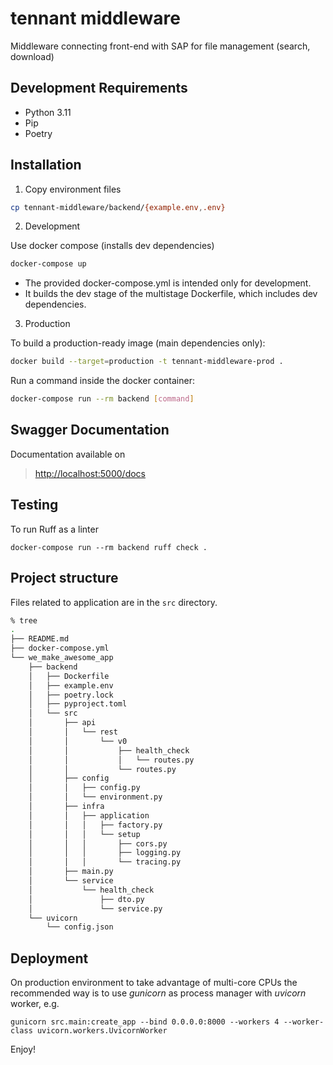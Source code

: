 tennant middleware
=============================

Middleware connecting front-end with SAP for file management (search, download)


Development Requirements
------------------------

- Python 3.11
- Pip
- Poetry


Installation
------------

1. Copy environment files
```bash
cp tennant-middleware/backend/{example.env,.env}
```

2. Development

Use docker compose (installs dev dependencies)
```bash
docker-compose up
```
- The provided docker-compose.yml is intended only for development.
- It builds the dev stage of the multistage Dockerfile, which includes dev dependencies.

3. Production

To build a production-ready image (main dependencies only):
```bash
docker build --target=production -t tennant-middleware-prod .
```

Run a command inside the docker container:
```bash
docker-compose run --rm backend [command]
```


Swagger Documentation
---------------------

Documentation available on

> <http://localhost:5000/docs>


Testing
-------
To run Ruff as a linter
```
docker-compose run --rm backend ruff check .
```


Project structure
-----------------

Files related to application are in the `src` directory.
```bash
% tree
.
├── README.md
├── docker-compose.yml
└── we_make_awesome_app
    ├── backend
    │   ├── Dockerfile
    │   ├── example.env
    │   ├── poetry.lock
    │   ├── pyproject.toml
    │   └── src
    │       ├── api
    │       │   └── rest
    │       │       └── v0
    │       │           ├── health_check
    │       │           │   └── routes.py
    │       │           └── routes.py
    │       ├── config
    │       │   ├── config.py
    │       │   └── environment.py
    │       ├── infra
    │       │   ├── application
    │       │   │   ├── factory.py
    │       │   │   └── setup
    │       │   │       ├── cors.py
    │       │   │       ├── logging.py
    │       │   │       └── tracing.py
    │       ├── main.py
    │       └── service
    │           └── health_check
    │               ├── dto.py
    │               └── service.py
    └── uvicorn
        └── config.json
```



Deployment
----------

On production environment to take advantage of multi-core CPUs the recommended
way is to use <i>gunicorn</i> as process manager with <i>uvicorn</i> worker, e.g.
```
gunicorn src.main:create_app --bind 0.0.0.0:8000 --workers 4 --worker-class uvicorn.workers.UvicornWorker
```

Enjoy!
